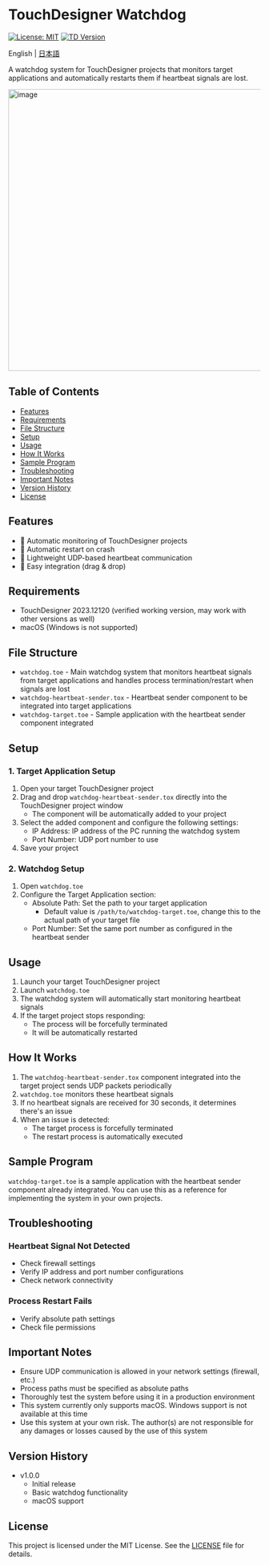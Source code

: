 # TouchDesigner Watchdog

[![License: MIT](https://img.shields.io/badge/License-MIT-yellow.svg)](https://opensource.org/licenses/MIT)
[![TD Version](https://img.shields.io/badge/TouchDesigner-2023.12120-blue.svg)](https://derivative.ca/)

English | [日本語](README_ja.md)

A watchdog system for TouchDesigner projects that monitors target applications and automatically restarts them if heartbeat signals are lost.

<img width="563" alt="image" src="https://github.com/user-attachments/assets/47a6290d-6911-41e4-bb40-535a8fe0858f" />

## Table of Contents
- [Features](#features)
- [Requirements](#requirements)
- [File Structure](#file-structure)
- [Setup](#setup)
- [Usage](#usage)
- [How It Works](#how-it-works)
- [Sample Program](#sample-program)
- [Troubleshooting](#troubleshooting)
- [Important Notes](#important-notes)
- [Version History](#version-history)
- [License](#license)

## Features
- 💫 Automatic monitoring of TouchDesigner projects
- 🔄 Automatic restart on crash
- 📡 Lightweight UDP-based heartbeat communication
- 🔌 Easy integration (drag & drop)

## Requirements

- TouchDesigner 2023.12120 (verified working version, may work with other versions as well)
- macOS (Windows is not supported)

## File Structure

- `watchdog.toe` - Main watchdog system that monitors heartbeat signals from target applications and handles process termination/restart when signals are lost
- `watchdog-heartbeat-sender.tox` - Heartbeat sender component to be integrated into target applications
- `watchdog-target.toe` - Sample application with the heartbeat sender component integrated

## Setup

### 1. Target Application Setup

1. Open your target TouchDesigner project
2. Drag and drop `watchdog-heartbeat-sender.tox` directly into the TouchDesigner project window
   - The component will be automatically added to your project
3. Select the added component and configure the following settings:
   - IP Address: IP address of the PC running the watchdog system
   - Port Number: UDP port number to use
4. Save your project

### 2. Watchdog Setup

1. Open `watchdog.toe`
2. Configure the Target Application section:
   - Absolute Path: Set the path to your target application
     - Default value is `/path/to/watchdog-target.toe`, change this to the actual path of your target file
   - Port Number: Set the same port number as configured in the heartbeat sender

## Usage

1. Launch your target TouchDesigner project
2. Launch `watchdog.toe`
3. The watchdog system will automatically start monitoring heartbeat signals
4. If the target project stops responding:
   - The process will be forcefully terminated
   - It will be automatically restarted

## How It Works

1. The `watchdog-heartbeat-sender.tox` component integrated into the target project sends UDP packets periodically
2. `watchdog.toe` monitors these heartbeat signals
3. If no heartbeat signals are received for 30 seconds, it determines there's an issue
4. When an issue is detected:
   - The target process is forcefully terminated
   - The restart process is automatically executed

## Sample Program

`watchdog-target.toe` is a sample application with the heartbeat sender component already integrated. You can use this as a reference for implementing the system in your own projects.

## Troubleshooting

### Heartbeat Signal Not Detected
- Check firewall settings
- Verify IP address and port number configurations
- Check network connectivity

### Process Restart Fails
- Verify absolute path settings
- Check file permissions

## Important Notes

- Ensure UDP communication is allowed in your network settings (firewall, etc.)
- Process paths must be specified as absolute paths
- Thoroughly test the system before using it in a production environment
- This system currently only supports macOS. Windows support is not available at this time
- Use this system at your own risk. The author(s) are not responsible for any damages or losses caused by the use of this system

## Version History

- v1.0.0
  - Initial release
  - Basic watchdog functionality
  - macOS support

## License

This project is licensed under the MIT License. See the [LICENSE](LICENSE) file for details.
